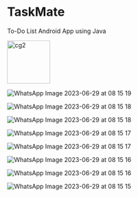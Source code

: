 # TaskMate
To-Do List Android App using Java

<img width="100" alt="cg2" src="https://github.com/InfiniteN00b/TaskMate/assets/96782523/bcd2eb1a-9849-40e1-9d67-e7d90e5682f7"><br />


![WhatsApp Image 2023-06-29 at 08 15 19](https://github.com/InfiniteN00b/TaskMate/assets/96782523/98378320-0b52-4a24-ac8b-4b7ce90eccb1)

![WhatsApp Image 2023-06-29 at 08 15 18](https://github.com/InfiniteN00b/TaskMate/assets/96782523/58b9aa06-b997-482a-812b-0478ff814ce1)

![WhatsApp Image 2023-06-29 at 08 15 18](https://github.com/InfiniteN00b/TaskMate/assets/96782523/dd5e0eb4-f619-40dd-a076-9102c0cb5c15)

![WhatsApp Image 2023-06-29 at 08 15 17](https://github.com/InfiniteN00b/TaskMate/assets/96782523/32f701ed-e3bf-4321-848f-8a11224bb4a1)

![WhatsApp Image 2023-06-29 at 08 15 17](https://github.com/InfiniteN00b/TaskMate/assets/96782523/1ad3724b-3228-4526-8f5b-349f0e9674ab)

![WhatsApp Image 2023-06-29 at 08 15 16](https://github.com/InfiniteN00b/TaskMate/assets/96782523/ebec1b25-5f79-47e9-b238-e21a72a40fa8)

![WhatsApp Image 2023-06-29 at 08 15 16](https://github.com/InfiniteN00b/TaskMate/assets/96782523/745af873-4b82-4d1b-b2ad-adef22e15364)

![WhatsApp Image 2023-06-29 at 08 15 15](https://github.com/InfiniteN00b/TaskMate/assets/96782523/d2183c0e-5460-40a3-90bb-5a99603876b2)
